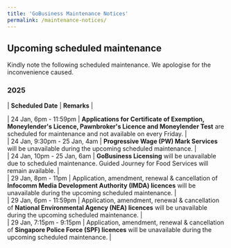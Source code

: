 ```yaml
---
title: 'GoBusiness Maintenance Notices'
permalink: /maintenance-notices/
---
```


## Upcoming scheduled maintenance

Kindly note the following scheduled maintenance. We apologise for the inconvenience caused. 


### 2025 

| **Scheduled Date** | **Remarks** |  



| 24 Jan, 6pm - 11:59pm | **Applications for Certificate of Exemption, Moneylender's Licence, Pawnbroker's Licence and Moneylender Test** are scheduled for maintenance and not available on every Friday. |    
| 24 Jan, 9:30pm - 25 Jan, 4am | **Progressive Wage (PW) Mark Services** will be unavailable during the upcoming scheduled maintenance. |      
| 24 Jan, 10pm - 25 Jan, 6am | **GoBusiness Licensing** will be unavailable due to scheduled maintenance. Guided Journey for Food Services will remain available. |   
| 29 Jan, 8pm - 11pm | Application, amendment, renewal & cancellation of **Infocomm Media Development Authority (IMDA) licences** will be unavailable during the upcoming scheduled maintenance. |   
| 29 Jan, 6pm - 11:59pm | Application, amendment, renewal & cancellation of **National Environmental Agency (NEA) licences** will be unavailable during the upcoming scheduled maintenance. |       
| 29 Jan, 7:15pm - 9:15pm | Application, amendment, renewal & cancellation of **Singapore Police Force (SPF) licences** will be unavailable during the upcoming scheduled maintenance. |      



<script src="/jquery/jquery.min.js"></script> <script src="/jquery/resize-tables.js"></script>

